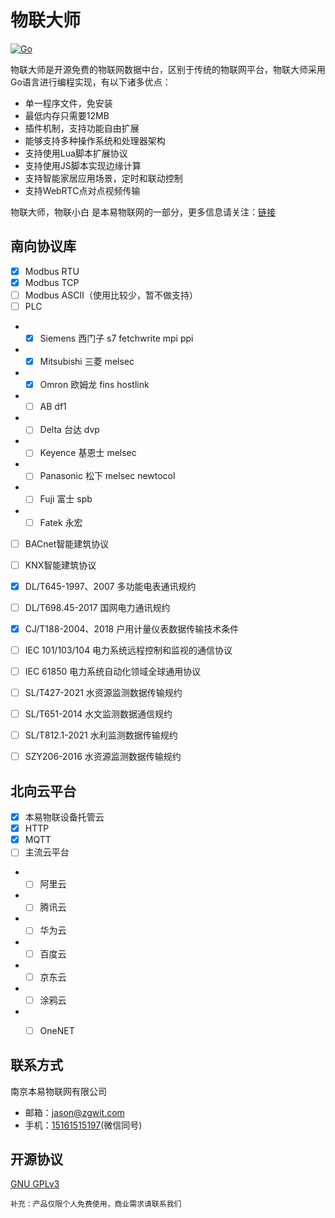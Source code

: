# 物联大师

[![Go](https://github.com/god-jason/iot-master/actions/workflows/go.yml/badge.svg)](https://github.com/god-jason/iot-master/actions/workflows/go.yml)

物联大师是开源免费的物联网数据中台，区别于传统的物联网平台，物联大师采用Go语言进行编程实现，有以下诸多优点：
- 单一程序文件，免安装
- 最低内存只需要12MB
- 插件机制，支持功能自由扩展
- 能够支持多种操作系统和处理器架构
- 支持使用Lua脚本扩展协议
- 支持使用JS脚本实现边缘计算
- 支持智能家居应用场景，定时和联动控制
- 支持WebRTC点对点视频传输

物联大师，物联小白 是本易物联网的一部分，更多信息请关注：[链接](https://busycloud.cn)


## 南向协议库
- [x] Modbus RTU
- [x] Modbus TCP
- [ ] Modbus ASCII（使用比较少，暂不做支持）
- [ ] PLC
- - [x] Siemens 西门子 s7 fetchwrite mpi ppi
- - [x] Mitsubishi 三菱 melsec
- - [x] Omron 欧姆龙 fins hostlink
- - [ ] AB df1
- - [ ] Delta 台达 dvp
- - [ ] Keyence 基恩士 melsec
- - [ ] Panasonic 松下 melsec newtocol
- - [ ] Fuji 富士 spb
- - [ ] Fatek 永宏
- [ ] BACnet智能建筑协议
- [ ] KNX智能建筑协议
- [x] DL/T645-1997、2007 多功能电表通讯规约
- [ ] DL/T698.45-2017 国网电力通讯规约
- [x] CJ/T188-2004、2018 户用计量仪表数据传输技术条件
- [ ] IEC 101/103/104 电力系统远程控制和监视的通信协议
- [ ] IEC 61850 电力系统自动化领域全球通用协议
- [ ] SL/T427-2021 水资源监测数据传输规约
- [ ] SL/T651-2014 水文监测数据通信规约
- [ ] SL/T812.1-2021 水利监测数据传输规约
- [ ] SZY206-2016 水资源监测数据传输规约


## 北向云平台
- [x] 本易物联设备托管云
- [x] HTTP
- [x] MQTT
- [ ] 主流云平台
- - [ ] 阿里云
- - [ ] 腾讯云
- - [ ] 华为云
- - [ ] 百度云
- - [ ] 京东云
- - [ ] 涂鸦云
- - [ ] OneNET



## 联系方式

南京本易物联网有限公司

- 邮箱：[jason@zgwit.com](mailto:jason@zgwit.com)
- 手机：[15161515197](tel:15161515197)(微信同号)

## 开源协议

[GNU GPLv3](https://github.com/god-jason/iot-master/blob/main/LICENSE)

`补充：产品仅限个人免费使用，商业需求请联系我们`
